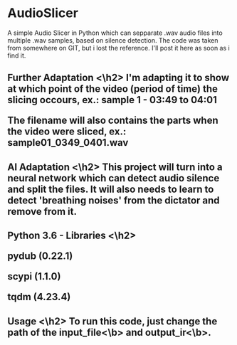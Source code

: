 # AudioSlicer

A simple Audio Slicer in Python which can sepparate .wav audio files into multiple .wav samples, based on silence detection.
The code was taken from somewhere on GIT, but i lost the reference. I'll post it here as soon as i find it.


<h2> Further Adaptation <\h2>
I'm adapting it to show at which point of the video (period of time) the slicing occours, ex.: sample 1 - 03:49 to 04:01

The filename will also contains the parts when the video were sliced, ex.: sample01_0349_0401.wav


<h2> AI Adaptation <\h2>
This project will turn into a neural network which can detect audio silence and split the files.
It will also needs to learn to detect 'breathing noises' from the dictator and remove from it.



<h2> Python 3.6 - Libraries <\h2>

pydub (0.22.1)

scypi (1.1.0)

tqdm (4.23.4)


<h2> Usage <\h2>
To run this code, just change the path of the <b>input_file<\b> and <b>output_ir<\b>.
 
